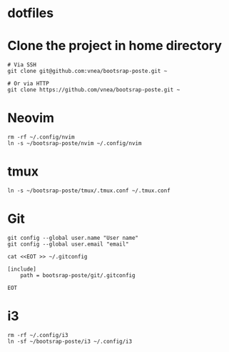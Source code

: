 # dotfiles

# Clone the project in home directory

```shell
# Via SSH
git clone git@github.com:vnea/bootsrap-poste.git ~

# Or via HTTP
git clone https://github.com/vnea/bootsrap-poste.git ~
```

# Neovim

```shell
rm -rf ~/.config/nvim
ln -s ~/bootsrap-poste/nvim ~/.config/nvim
```

# tmux

```shell
ln -s ~/bootsrap-poste/tmux/.tmux.conf ~/.tmux.conf
```

# Git

```shell
git config --global user.name "User name"
git config --global user.email "email"

cat <<EOT >> ~/.gitconfig

[include]
    path = bootsrap-poste/git/.gitconfig

EOT
```

# i3

```shell
rm -rf ~/.config/i3
ln -sf ~/bootsrap-poste/i3 ~/.config/i3
```
